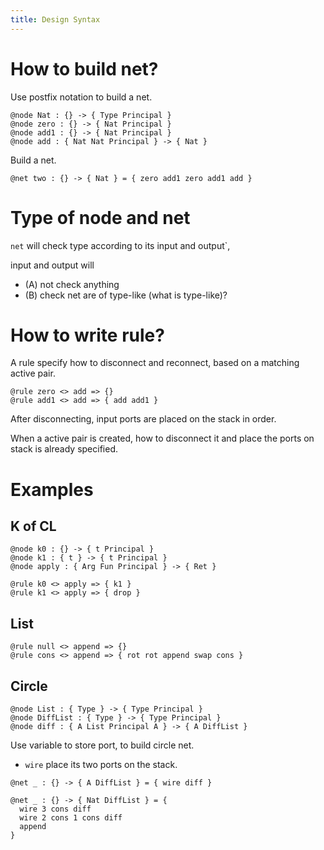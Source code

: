 ```yaml
---
title: Design Syntax
---
```


# How to build net?

Use postfix notation to build a net.

```inet
@node Nat : {} -> { Type Principal }
@node zero : {} -> { Nat Principal }
@node add1 : {} -> { Nat Principal }
@node add : { Nat Nat Principal } -> { Nat }
```

Build a net.

```inet
@net two : {} -> { Nat } = { zero add1 zero add1 add }
```

# Type of node and net

`net` will check type according to its input and output`,

input and output will

- (A) not check anything
- (B) check net are of type-like (what is type-like)?

# How to write rule?

A rule specify how to disconnect and reconnect,
based on a matching active pair.

```inet
@rule zero <> add => {}
@rule add1 <> add => { add add1 }
```

After disconnecting, input ports are placed on the stack in order.

When a active pair is created,
how to disconnect it and place the
ports on stack is already specified.

# Examples

## K of CL

```inet
@node k0 : {} -> { t Principal }
@node k1 : { t } -> { t Principal }
@node apply : { Arg Fun Principal } -> { Ret }
```

```inet
@rule k0 <> apply => { k1 }
@rule k1 <> apply => { drop }
```

## List

```inet
@rule null <> append => {}
@rule cons <> append => { rot rot append swap cons }
```

## Circle

```inet
@node List : { Type } -> { Type Principal }
@node DiffList : { Type } -> { Type Principal }
@node diff : { A List Principal A } -> { A DiffList }
```

Use variable to store port, to build circle net.

- `wire` place its two ports on the stack.

```inet
@net _ : {} -> { A DiffList } = { wire diff }

@net _ : {} -> { Nat DiffList } = {
  wire 3 cons diff
  wire 2 cons 1 cons diff
  append
}
```
